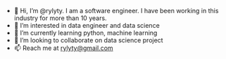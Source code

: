 - 👋 Hi, I’m @rylyty. I am a software engineer. I have been working in this industry for more than 10 years. 
- 👀 I’m interested in data engineer and data science 
- 🌱 I’m currently learning python, machine learning
- 💞️ I’m looking to collaborate on data science project
- 📫 Reach me at rylyty@gmail.com

<!---
rylyty/rylyty is a ✨ special ✨ repository because its `README.md` (this file) appears on your GitHub profile.
You can click the Preview link to take a look at your changes.
--->
